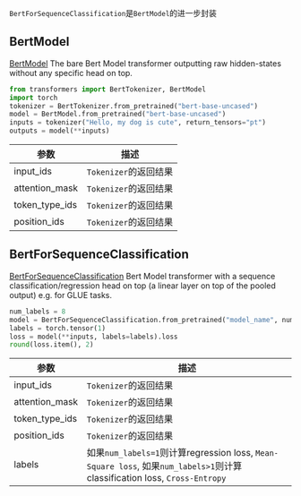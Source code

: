`BertForSequenceClassification`是`BertModel`的进一步封装

## BertModel
[BertModel](https://huggingface.co/docs/transformers/model_doc/bert#transformers.BertModel)
The bare Bert Model transformer outputting raw hidden-states without any specific head on top.

```python
from transformers import BertTokenizer, BertModel
import torch
tokenizer = BertTokenizer.from_pretrained("bert-base-uncased")
model = BertModel.from_pretrained("bert-base-uncased")
inputs = tokenizer("Hello, my dog is cute", return_tensors="pt")
outputs = model(**inputs)
```

参数|描述
--|--
input_ids|`Tokenizer`的返回结果
attention_mask|`Tokenizer`的返回结果
token_type_ids|`Tokenizer`的返回结果
position_ids|`Tokenizer`的返回结果

## BertForSequenceClassification
[BertForSequenceClassification](https://huggingface.co/docs/transformers/model_doc/bert#transformers.BertForSequenceClassification)
Bert Model transformer with a sequence classification/regression head on top (a linear layer on top of the pooled output) e.g. for GLUE tasks.
```python
num_labels = 8
model = BertForSequenceClassification.from_pretrained("model_name", num_labels=num_labels)
labels = torch.tensor(1)
loss = model(**inputs, labels=labels).loss
round(loss.item(), 2)

```

参数|描述
--|--
input_ids|`Tokenizer`的返回结果
attention_mask |`Tokenizer`的返回结果
token_type_ids|`Tokenizer`的返回结果
position_ids|`Tokenizer`的返回结果
labels|如果`num_labels=1`则计算regression loss, `Mean-Square loss`, 如果`num_labels>1`则计算classification loss, `Cross-Entropy`